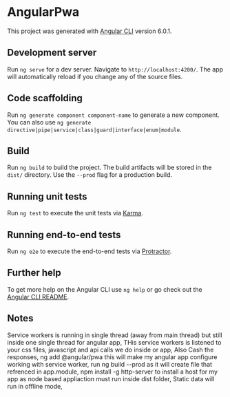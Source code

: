 # AngularPwa

This project was generated with [Angular CLI](https://github.com/angular/angular-cli) version 6.0.1.

## Development server

Run `ng serve` for a dev server. Navigate to `http://localhost:4200/`. The app will automatically reload if you change any of the source files.

## Code scaffolding

Run `ng generate component component-name` to generate a new component. You can also use `ng generate directive|pipe|service|class|guard|interface|enum|module`.

## Build

Run `ng build` to build the project. The build artifacts will be stored in the `dist/` directory. Use the `--prod` flag for a production build.

## Running unit tests

Run `ng test` to execute the unit tests via [Karma](https://karma-runner.github.io).

## Running end-to-end tests

Run `ng e2e` to execute the end-to-end tests via [Protractor](http://www.protractortest.org/).

## Further help

To get more help on the Angular CLI use `ng help` or go check out the [Angular CLI README](https://github.com/angular/angular-cli/blob/master/README.md).

## Notes
Service workers is running in single thread (away from main thread) but still inside one single thread for angular app,
THis service workers is listened to your css files, javascript and api calls we do inside or app,
Also Cash the responses, 
ng add @angular/pwa this will make my angular app configure working with service worker,
run ng build --prod as it will create file that refrenced in app.module,
npm install -g http-server to install a host for my app as node based appliaction must run inside dist folder, 
Static data will run in offline mode,


